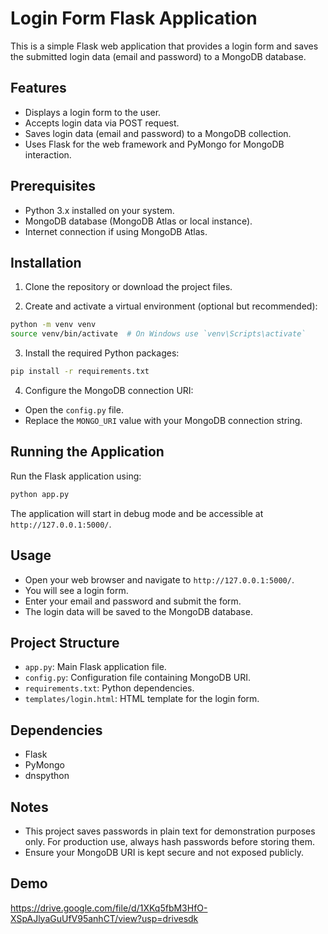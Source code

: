 # Login Form Flask Application

This is a simple Flask web application that provides a login form and saves the submitted login data (email and password) to a MongoDB database.

## Features

- Displays a login form to the user.
- Accepts login data via POST request.
- Saves login data (email and password) to a MongoDB collection.
- Uses Flask for the web framework and PyMongo for MongoDB interaction.

## Prerequisites

- Python 3.x installed on your system.
- MongoDB database (MongoDB Atlas or local instance).
- Internet connection if using MongoDB Atlas.

## Installation

1. Clone the repository or download the project files.

2. Create and activate a virtual environment (optional but recommended):

```bash
python -m venv venv
source venv/bin/activate  # On Windows use `venv\Scripts\activate`
```

3. Install the required Python packages:

```bash
pip install -r requirements.txt
```

4. Configure the MongoDB connection URI:

- Open the `config.py` file.
- Replace the `MONGO_URI` value with your MongoDB connection string.

## Running the Application

Run the Flask application using:

```bash
python app.py
```

The application will start in debug mode and be accessible at `http://127.0.0.1:5000/`.

## Usage

- Open your web browser and navigate to `http://127.0.0.1:5000/`.
- You will see a login form.
- Enter your email and password and submit the form.
- The login data will be saved to the MongoDB database.

## Project Structure

- `app.py`: Main Flask application file.
- `config.py`: Configuration file containing MongoDB URI.
- `requirements.txt`: Python dependencies.
- `templates/login.html`: HTML template for the login form.

## Dependencies

- Flask
- PyMongo
- dnspython

## Notes

- This project saves passwords in plain text for demonstration purposes only. For production use, always hash passwords before storing them.
- Ensure your MongoDB URI is kept secure and not exposed publicly.

## Demo 

https://drive.google.com/file/d/1XKq5fbM3HfO-XSpAJlyaGuUfV95anhCT/view?usp=drivesdk

